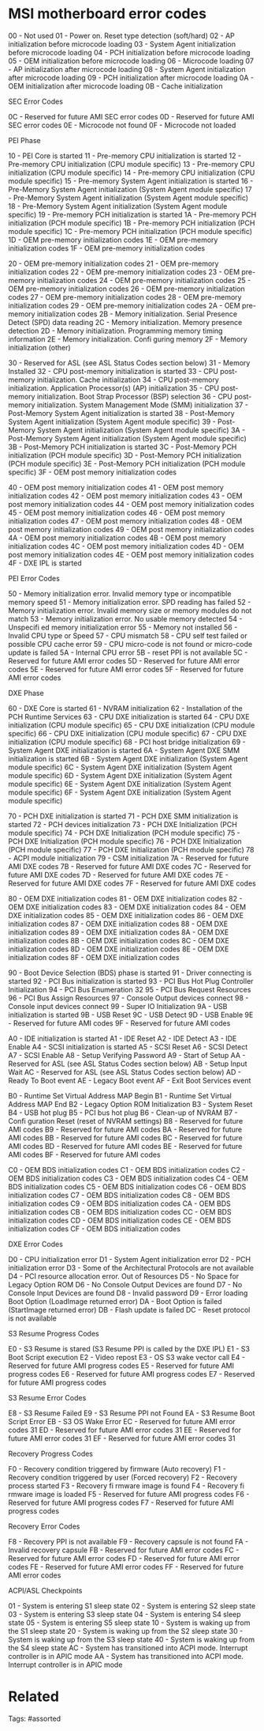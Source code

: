 # MSI motherboard error codes
00 - Not used
01 - Power on. Reset type detection (soft/hard)
02 - AP initialization before microcode loading
03 - System Agent initialization before microcode loading
04 - PCH initialization before microcode loading
05 - OEM initialization before microcode loading
06 - Microcode loading
07 - AP initialization after microcode loading
08 - System Agent initialization after microcode loading
09 - PCH initialization after microcode loading
0A - OEM initialization after microcode loading
0B - Cache initialization

SEC Error Codes

0C - Reserved for future AMI SEC error codes
0D - Reserved for future AMI SEC error codes
0E - Microcode not found
0F - Microcode not loaded

PEI Phase

10 - PEI Core is started
11 - Pre-memory CPU initialization is started
12 - Pre-memory CPU initialization (CPU module specific)
13 - Pre-memory CPU initialization (CPU module specific)
14 - Pre-memory CPU initialization (CPU module specific)
15 - Pre-memory System Agent initialization is started
16 - Pre-Memory System Agent initialization (System Agent module specific)
17 - Pre-Memory System Agent initialization (System Agent module specific)
18 - Pre-Memory System Agent initialization (System Agent module specific)
19 - Pre-memory PCH initialization is started
1A - Pre-memory PCH initialization (PCH module specific)
1B - Pre-memory PCH initialization (PCH module specific)
1C - Pre-memory PCH initialization (PCH module specific)
1D - OEM pre-memory initialization codes
1E - OEM pre-memory initialization codes
1F - OEM pre-memory initialization codes

20 - OEM pre-memory initialization codes
21 - OEM pre-memory initialization codes
22 - OEM pre-memory initialization codes
23 - OEM pre-memory initialization codes
24 - OEM pre-memory initialization codes
25 - OEM pre-memory initialization codes
26 - OEM pre-memory initialization codes
27 - OEM pre-memory initialization codes
28 - OEM pre-memory initialization codes
29 - OEM pre-memory initialization codes
2A - OEM pre-memory initialization codes
2B - Memory initialization. Serial Presence Detect (SPD) data reading
2C - Memory initialization. Memory presence detection
2D - Memory initialization. Programming memory timing information
2E - Memory initialization. Confi guring memory
2F - Memory initialization (other)

30 - Reserved for ASL (see ASL Status Codes section below)
31 - Memory Installed
32 - CPU post-memory initialization is started
33 - CPU post-memory initialization. Cache initialization
34 - CPU post-memory initialization. Application Processor(s) (AP) initialization
35 - CPU post-memory initialization. Boot Strap Processor (BSP) selection
36 - CPU post-memory initialization. System Management Mode (SMM) initialization
37 - Post-Memory System Agent initialization is started
38 - Post-Memory System Agent initialization (System Agent module specific)
39 - Post-Memory System Agent initialization (System Agent module specific)
3A - Post-Memory System Agent initialization (System Agent module specific)
3B - Post-Memory PCH initialization is started
3C - Post-Memory PCH initialization (PCH module specific)
3D - Post-Memory PCH initialization (PCH module specific)
3E - Post-Memory PCH initialization (PCH module specific)
3F - OEM post memory initialization codes

40 - OEM post memory initialization codes
41 - OEM post memory initialization codes
42 - OEM post memory initialization codes
43 - OEM post memory initialization codes
44 - OEM post memory initialization codes
45 - OEM post memory initialization codes
46 - OEM post memory initialization codes
47 - OEM post memory initialization codes
48 - OEM post memory initialization codes
49 - OEM post memory initialization codes
4A - OEM post memory initialization codes
4B - OEM post memory initialization codes
4C - OEM post memory initialization codes
4D - OEM post memory initialization codes
4E - OEM post memory initialization codes
4F - DXE IPL is started

PEI Error Codes

50 - Memory initialization error. Invalid memory type or incompatible memory speed
51 - Memory initialization error. SPD reading has failed
52 - Memory initialization error. Invalid memory size or memory modules do not match
53 - Memory initialization error. No usable memory detected
54 - Unspecifi ed memory initialization error
55 - Memory not installed
56 - Invalid CPU type or Speed
57 - CPU mismatch
58 - CPU self test failed or possible CPU cache error
59 - CPU micro-code is not found or micro-code update is failed
5A - Internal CPU error
5B - reset PPI is not available
5C - Reserved for future AMI error codes
5D - Reserved for future AMI error codes
5E - Reserved for future AMI error codes
5F - Reserved for future AMI error codes

DXE Phase

60 - DXE Core is started
61 - NVRAM initialization
62 - Installation of the PCH Runtime Services
63 - CPU DXE initialization is started
64 - CPU DXE initialization (CPU module specific)
65 - CPU DXE initialization (CPU module specific)
66 - CPU DXE initialization (CPU module specific)
67 - CPU DXE initialization (CPU module specific)
68 - PCI host bridge initialization
69 - System Agent DXE initialization is started
6A - System Agent DXE SMM initialization is started
6B - System Agent DXE initialization (System Agent module specific)
6C - System Agent DXE initialization (System Agent module specific)
6D - System Agent DXE initialization (System Agent module specific)
6E - System Agent DXE initialization (System Agent module specific)
6F - System Agent DXE initialization (System Agent module specific)

70 - PCH DXE initialization is started
71 - PCH DXE SMM initialization is started
72 - PCH devices initialization
73 - PCH DXE Initialization (PCH module specific)
74 - PCH DXE Initialization (PCH module specific)
75 - PCH DXE Initialization (PCH module specific)
76 - PCH DXE Initialization (PCH module specific)
77 - PCH DXE Initialization (PCH module specific)
78 - ACPI module initialization
79 - CSM initialization
7A - Reserved for future AMI DXE codes
7B - Reserved for future AMI DXE codes
7C - Reserved for future AMI DXE codes
7D - Reserved for future AMI DXE codes
7E - Reserved for future AMI DXE codes
7F - Reserved for future AMI DXE codes

80 - OEM DXE initialization codes
81 - OEM DXE initialization codes
82 - OEM DXE initialization codes
83 - OEM DXE initialization codes
84 - OEM DXE initialization codes
85 - OEM DXE initialization codes
86 - OEM DXE initialization codes
87 - OEM DXE initialization codes
88 - OEM DXE initialization codes
89 - OEM DXE initialization codes
8A - OEM DXE initialization codes
8B - OEM DXE initialization codes
8C - OEM DXE initialization codes
8D - OEM DXE initialization codes
8E - OEM DXE initialization codes
8F - OEM DXE initialization codes

90 - Boot Device Selection (BDS) phase is started
91 - Driver connecting is started
92 - PCI Bus initialization is started
93 - PCI Bus Hot Plug Controller Initialization
94 - PCI Bus Enumeration 32
95 - PCI Bus Request Resources
96 - PCI Bus Assign Resources
97 - Console Output devices connect
98 - Console input devices connect
99 - Super IO Initialization
9A - USB initialization is started
9B - USB Reset
9C - USB Detect
9D - USB Enable
9E - Reserved for future AMI codes
9F - Reserved for future AMI codes

A0 - IDE initialization is started
A1 - IDE Reset
A2 - IDE Detect
A3 - IDE Enable
A4 - SCSI initialization is started
A5 - SCSI Reset
A6 - SCSI Detect
A7 - SCSI Enable
A8 - Setup Verifying Password
A9 - Start of Setup
AA - Reserved for ASL (see ASL Status Codes section below)
AB - Setup Input Wait
AC - Reserved for ASL (see ASL Status Codes section below)
AD - Ready To Boot event
AE - Legacy Boot event
AF - Exit Boot Services event

B0 - Runtime Set Virtual Address MAP Begin
B1 - Runtime Set Virtual Address MAP End
B2 - Legacy Option ROM Initialization
B3 - System Reset
B4 - USB hot plug
B5 - PCI bus hot plug
B6 - Clean-up of NVRAM
B7 - Confi guration Reset (reset of NVRAM settings)
B8 - Reserved for future AMI codes
B9 - Reserved for future AMI codes
BA - Reserved for future AMI codes
BB - Reserved for future AMI codes
BC - Reserved for future AMI codes
BD - Reserved for future AMI codes
BE - Reserved for future AMI codes
BF - Reserved for future AMI codes

C0 - OEM BDS initialization codes
C1 - OEM BDS initialization codes
C2 - OEM BDS initialization codes
C3 - OEM BDS initialization codes
C4 - OEM BDS initialization codes
C5 - OEM BDS initialization codes
C6 - OEM BDS initialization codes
C7 - OEM BDS initialization codes
C8 - OEM BDS initialization codes
C9 - OEM BDS initialization codes
CA - OEM BDS initialization codes
CB - OEM BDS initialization codes
CC - OEM BDS initialization codes
CD - OEM BDS initialization codes
CE - OEM BDS initialization codes
CF - OEM BDS initialization codes

DXE Error Codes

D0 - CPU initialization error
D1 - System Agent initialization error
D2 - PCH initialization error
D3 - Some of the Architectural Protocols are not available
D4 - PCI resource allocation error. Out of Resources
D5 - No Space for Legacy Option ROM
D6 - No Console Output Devices are found
D7 - No Console Input Devices are found
D8 - Invalid password
D9 - Error loading Boot Option (LoadImage returned error)
DA - Boot Option is failed (StartImage returned error)
DB - Flash update is failed
DC - Reset protocol is not available

S3 Resume Progress Codes

E0 - S3 Resume is stared (S3 Resume PPI is called by the DXE IPL)
E1 - S3 Boot Script execution
E2 - Video repost
E3 - OS S3 wake vector call
E4 - Reserved for future AMI progress codes
E5 - Reserved for future AMI progress codes
E6 - Reserved for future AMI progress codes
E7 - Reserved for future AMI progress codes

S3 Resume Error Codes

E8 - S3 Resume Failed
E9 - S3 Resume PPI not Found
EA - S3 Resume Boot Script Error
EB - S3 OS Wake Error
EC - Reserved for future AMI error codes 31
ED - Reserved for future AMI error codes 31
EE - Reserved for future AMI error codes 31
EF - Reserved for future AMI error codes 31

Recovery Progress Codes

F0 - Recovery condition triggered by firmware (Auto recovery)
F1 - Recovery condition triggered by user (Forced recovery)
F2 - Recovery process started
F3 - Recovery fi rmware image is found
F4 - Recovery fi rmware image is loaded
F5 - Reserved for future AMI progress codes
F6 - Reserved for future AMI progress codes
F7 - Reserved for future AMI progress codes

Recovery Error Codes

F8 - Recovery PPI is not available
F9 - Recovery capsule is not found
FA - Invalid recovery capsule
FB - Reserved for future AMI error codes
FC - Reserved for future AMI error codes
FD - Reserved for future AMI error codes
FE - Reserved for future AMI error codes
FF - Reserved for future AMI error codes

ACPI/ASL Checkpoints

01 - System is entering S1 sleep state
02 - System is entering S2 sleep state
03 - System is entering S3 sleep state
04 - System is entering S4 sleep state
05 - System is entering S5 sleep state
10 - System is waking up from the S1 sleep state
20 - System is waking up from the S2 sleep state
30 - System is waking up from the S3 sleep state
40 - System is waking up from the S4 sleep state
AC - System has transitioned into ACPI mode. Interrupt controller is in APIC mode
AA - System has transitioned into ACPI mode. Interrupt controller is in APIC mode
# Related

Tags:
    #assorted
